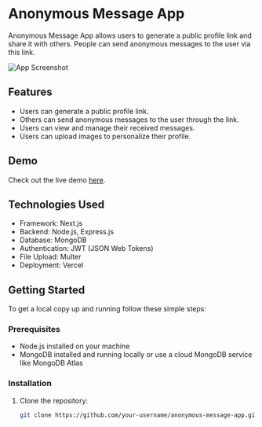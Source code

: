 # Anonymous Message App

Anonymous Message App allows users to generate a public profile link and share it with others. People can send anonymous messages to the user via this link.

![App Screenshot](/path/to/screenshot.png)

## Features

- Users can generate a public profile link.
- Others can send anonymous messages to the user through the link.
- Users can view and manage their received messages.
- Users can upload images to personalize their profile.

## Demo

Check out the live demo [here](https://your-app-demo-url.com).

## Technologies Used

- Framework: Next.js
- Backend: Node.js, Express.js
- Database: MongoDB
- Authentication: JWT (JSON Web Tokens)
- File Upload: Multer
- Deployment: Vercel

## Getting Started

To get a local copy up and running follow these simple steps:

### Prerequisites

- Node.js installed on your machine
- MongoDB installed and running locally or use a cloud MongoDB service like MongoDB Atlas

### Installation

1. Clone the repository:
   ```bash
   git clone https://github.com/your-username/anonymous-message-app.git
